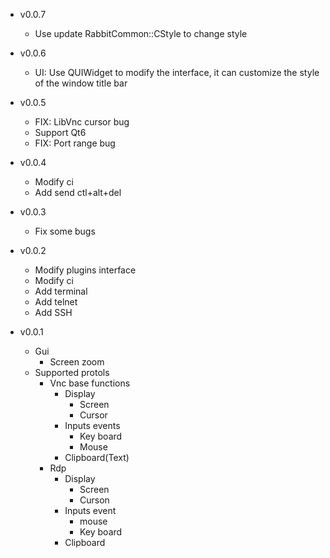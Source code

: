 - v0.0.7
  + Use update RabbitCommon::CStyle to change style
  
- v0.0.6
  + UI: Use QUIWidget to modify the interface,
        it can customize the style of the window title bar   
- v0.0.5
  + FIX: LibVnc cursor bug
  + Support Qt6
  + FIX: Port range bug

- v0.0.4
  + Modify ci
  + Add send ctl+alt+del
  
- v0.0.3
  + Fix some bugs
  
- v0.0.2
  + Modify plugins interface
  + Modify ci
  + Add terminal
  + Add telnet
  + Add SSH
  
- v0.0.1
  + Gui
    - Screen zoom
  + Supported protols
    - Vnc base functions
      + Display
        - Screen
        - Cursor
      + Inputs events
        - Key board
        - Mouse
      + Clipboard(Text)
    - Rdp
      + Display
        - Screen
        - Curson
      + Inputs event
        - mouse
        - Key board
      + Clipboard

       
    
